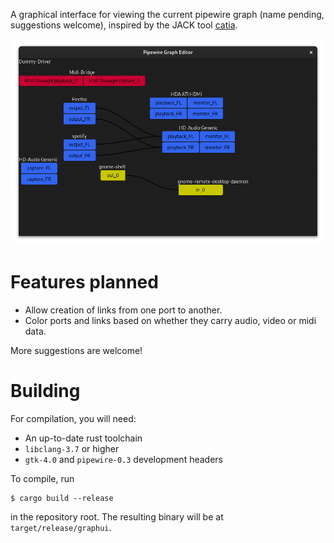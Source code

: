 A graphical interface for viewing the current pipewire graph (name pending, suggestions welcome), inspired by the JACK tool [catia](https://kx.studio/Applications:Catia).

![Screenshot](screenshot.png)

# Features planned

- Allow creation of links from one port to another.
- Color ports and links based on whether they carry audio, video or midi data.

More suggestions are welcome!

# Building
For compilation, you will need:

- An up-to-date rust toolchain
- `libclang-3.7` or higher
- `gtk-4.0` and `pipewire-0.3` development headers

To compile, run

    $ cargo build --release

in the repository root.
The resulting binary will be at `target/release/graphui`.

